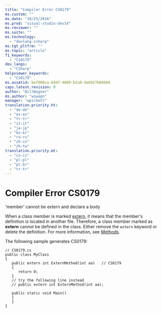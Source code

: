 ```yaml
---
title: "Compiler Error CS0179"
ms.custom: ""
ms.date: "10/25/2016"
ms.prod: "visual-studio-dev14"
ms.reviewer: ""
ms.suite: ""
ms.technology: 
  - "devlang-csharp"
ms.tgt_pltfrm: ""
ms.topic: "article"
f1_keywords: 
  - "CS0179"
dev_langs: 
  - "CSharp"
helpviewer_keywords: 
  - "CS0179"
ms.assetid: bef000ca-64d7-4809-b2a0-de6927b04b0d
caps.latest.revision: 8
author: "BillWagner"
ms.author: "wiwagn"
manager: "wpickett"
translation.priority.ht: 
  - "de-de"
  - "es-es"
  - "fr-fr"
  - "it-it"
  - "ja-jp"
  - "ko-kr"
  - "ru-ru"
  - "zh-cn"
  - "zh-tw"
translation.priority.mt: 
  - "cs-cz"
  - "pl-pl"
  - "pt-br"
  - "tr-tr"
---
```

# Compiler Error CS0179
'member' cannot be extern and declare a body  
  
 When a class member is marked [extern](../../csharp/language-reference/keywords/extern.md), it means that the member's definition is located in another file. Therefore, a class member marked as **extern** cannot be defined in the class. Either remove the `extern` keyword or delete the definition. For more information, see [Methods](../../csharp/programming-guide/classes-and-structs/methods.md).  
  
 The following sample generates CS0179:  
  
```  
// CS0179.cs  
public class MyClass  
{  
   public extern int ExternMethod(int aa)   // CS0179  
   {  
      return 0;  
   }  
   // try the following line instead  
   // public extern int ExternMethod(int aa);  
  
   public static void Main()  
   {  
   }  
}  
```